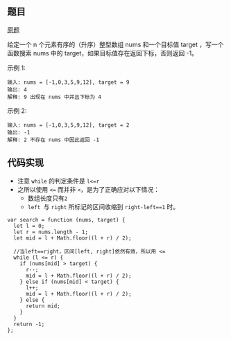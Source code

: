 ## 题目

[原题](https://leetcode-cn.com/problems/binary-search)

给定一个 n 个元素有序的（升序）整型数组 nums 和一个目标值 target  ，写一个函数搜索 nums 中的 target，如果目标值存在返回下标，否则返回 -1。


示例 1:

```
输入: nums = [-1,0,3,5,9,12], target = 9
输出: 4
解释: 9 出现在 nums 中并且下标为 4
```

示例 2:

```
输入: nums = [-1,0,3,5,9,12], target = 2
输出: -1
解释: 2 不存在 nums 中因此返回 -1
```



## 代码实现

* 注意 `while` 的判定条件是 `l<=r`
* 之所以使用 `<=` 而并非 `<`，是为了正确应对以下情况：
  * 数组长度只有`2`
  * `left `与 `right` 所标记的区间收缩到 `right-left==1` 时。

```
var search = function (nums, target) {
  let l = 0;
  let r = nums.length - 1;
  let mid = l + Math.floor((l + r) / 2);
  
  //当left==right，区间[left, right]依然有效，所以用 <=
  while (l <= r) {
    if (nums[mid] > target) {
      r--;
      mid = l + Math.floor((l + r) / 2);
    } else if (nums[mid] < target) {
      l++;
      mid = l + Math.floor((l + r) / 2);
    } else {
      return mid;
    }
  }
  return -1;
};
```





